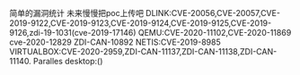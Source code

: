 简单的漏洞统计
未来慢慢把poc上传吧
DLINK:CVE-20056,CVE-20057,CVE-2019-9122,CVE-2019-9123,CVE-2019-9124,CVE-2019-9125,CVE-2019-9126,zdi-19-1031(cve-2019-17146)
QEMU:CVE-2020-11102,CVE-2020-11869 cve-2020-12829 ZDI-CAN-10892
NETIS:CVE-2019-8985
VIRTUALBOX:CVE-2020-2959,ZDI-CAN-11137,ZDI-CAN-11138,ZDI-CAN-11140.
Paralles desktop:()
